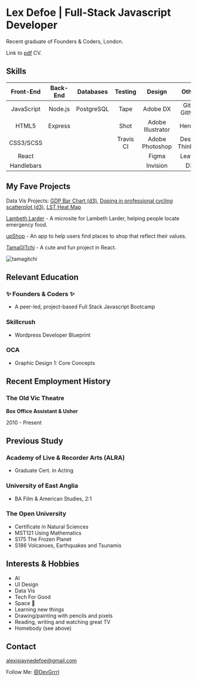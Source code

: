 # Lex Defoe | Full-Stack Javascript Developer

Recent graduate of Founders & Coders, London.

Link to [pdf](/alexis-defoe.pdf) 
 CV.
## Skills

| Front-End        | Back-End       | Databases     | Testing          | Design              | Other             |
|:----------------:|:--------------:|:-------------:|:----------------:|:-------------------:|:-----------------:|
| JavaScript       | Node.js        | PostgreSQL    | Tape             | Adobe DX            | Git & Github      |
| HTML5            | Express        |               | Shot             | Adobe Illustrator   | Heroku            |
| CSS3/SCSS        |                |               | Travis CI        | Adobe Photoshop     | Design Thinking   |
| React            |                |               |                  | Figma               | Leaflet|
| Handlebars       |                |               |                  | Invision            | D3                  |


## My Fave Projects

Data Vis Projects: [GDP Bar Chart (d3)](https://github.com/DevGrrrl/GDP-barchart), [Doping in professional cycling scatterplot (d3)](https://github.com/DevGrrrl/Scatterplot-doping), [LST Heat Map](Monthly-LST-Heat-Map)

[Lambeth Larder](https://github.com/caralemony/lambeth-larder) - A microsite for Lambeth Larder, helping people locate emergency food. 

[upShop](https://github.com/fac-12/upShop) - An app to help users find places to shop that reflect their values.

[TamaGITchi](https://github.com/DevGrrrl/tamagitchi) - A cute and fun project in React.

![tamagitchi](https://user-images.githubusercontent.com/22034073/36355368-050faed2-14da-11e8-9a44-d856bdcb408b.gif)


## Relevant Education
### :sparkles: Founders & Coders :sparkles:
* A peer-led, project-based Full Stack Javascript Bootcamp

### Skillcrush
* Wordpress Developer Blueprint

### OCA
* Graphic Design 1: Core Concepts


## Recent Employment History

### The Old Vic Theatre
__Box Office Assistant & Usher__

2010 - Present

## Previous Study 

### Academy of Live & Recorder Arts (ALRA)
* Graduate Cert. in Acting

### University of East Anglia
* BA Film & American Studies, 2:1


### The Open University
* Certificate in Natural Sciences
* MST121 Using Mathematics
* S175 The Frozen Planet
* S186 Volcanoes, Earthquakes and Tsunamis


## Interests & Hobbies
* AI
* UI Design
* Data Vis
* Tech For Good
* Space :space_invader:
* Learning new things
* Drawing/painting with pencils and pixels
* Reading, writing and watching great TV
* Homebody (see above)

## Contact

alexisjaynedefoe@gmail.com

Follow Me: [@DevGrrrl](https://twitter.com/DevGrrrl)


